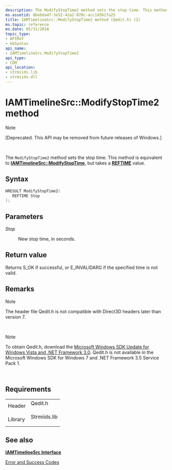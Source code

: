 ```yaml
---
description: The ModifyStopTime2 method sets the stop time. This method is equivalent to IAMTimelineSrc::ModifyStopTime, but takes a REFTIME value.
ms.assetid: 8bebda47-3e52-42a2-870c-acc14561fa25
title: IAMTimelineSrc::ModifyStopTime2 method (Qedit.h) (2)
ms.topic: reference
ms.date: 05/31/2018
topic_type: 
- APIRef
- kbSyntax
api_name: 
- IAMTimelineSrc.ModifyStopTime2
api_type: 
- COM
api_location: 
- strmiids.lib
- strmiids.dll
---
```


# IAMTimelineSrc::ModifyStopTime2 method

> [!Note]  
> \[Deprecated. This API may be removed from future releases of Windows.\]

 

The `ModifyStopTime2` method sets the stop time. This method is equivalent to [**IAMTimelineSrc::ModifyStopTime**](iamtimelinesrc-modifystoptime.md), but takes a [**REFTIME**](reftime.md) value.

## Syntax


```C++
HRESULT ModifyStopTime2(
   REFTIME Stop
);
```



## Parameters

<dl> <dt>

*Stop* 
</dt> <dd>

New stop time, in seconds.

</dd> </dl>

## Return value

Returns S\_OK if successful, or E\_INVALIDARG if the specified time is not valid.

## Remarks

> [!Note]  
> The header file Qedit.h is not compatible with Direct3D headers later than version 7.

 

> [!Note]  
> To obtain Qedit.h, download the [Microsoft Windows SDK Update for Windows Vista and .NET Framework 3.0](https://msdn.microsoft.com/windowsvista/bb980924.aspx). Qedit.h is not available in the Microsoft Windows SDK for Windows 7 and .NET Framework 3.5 Service Pack 1.

 

## Requirements



|                    |                                                                                         |
|--------------------|-----------------------------------------------------------------------------------------|
| Header<br/>  | <dl> <dt>Qedit.h</dt> </dl>      |
| Library<br/> | <dl> <dt>Strmiids.lib</dt> </dl> |



## See also

<dl> <dt>

[**IAMTimelineSrc Interface**](iamtimelinesrc.md)
</dt> <dt>

[Error and Success Codes](error-and-success-codes.md)
</dt> </dl>

 

 




